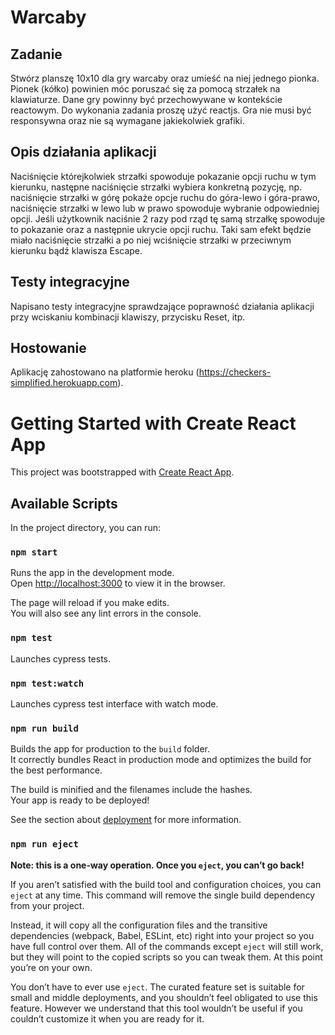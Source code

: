 # Warcaby

## Zadanie

Stwórz planszę 10x10 dla gry warcaby oraz umieść na niej jednego
pionka. Pionek (kółko) powinien móc poruszać się za pomocą strzałek na klawiaturze. Dane gry powinny być przechowywane w kontekście reactowym.
Do wykonania zadania proszę użyć reactjs. Gra nie musi być responsywna oraz nie są wymagane jakiekolwiek grafiki.

## Opis działania aplikacji

Naciśnięcie którejkolwiek strzałki spowoduje pokazanie opcji ruchu w tym kierunku, następne naciśnięcie strzałki wybiera konkretną pozycję, np. naciśnięcie strzałki w górę pokaże opcje ruchu do góra-lewo i góra-prawo, naciśnięcie strzałki w lewo lub w prawo spowoduje wybranie odpowiedniej opcji.
Jeśli użytkownik naciśnie 2 razy pod rząd tę samą strzałkę spowoduje to pokazanie oraz a następnie ukrycie opcji ruchu. Taki sam efekt będzie miało naciśnięcie strzałki a po niej wciśnięcie strzałki w przeciwnym kierunku bądź klawisza Escape.

## Testy integracyjne

Napisano testy integracyjne sprawdzające poprawność działania aplikacji przy wciskaniu kombinacji klawiszy, przycisku Reset, itp.

## Hostowanie

Aplikację zahostowano na platformie heroku (https://checkers-simplified.herokuapp.com).

# Getting Started with Create React App

This project was bootstrapped with [Create React App](https://github.com/facebook/create-react-app).

## Available Scripts

In the project directory, you can run:

### `npm start`

Runs the app in the development mode.\
Open [http://localhost:3000](http://localhost:3000) to view it in the browser.

The page will reload if you make edits.\
You will also see any lint errors in the console.

### `npm test`

Launches cypress tests.

### `npm test:watch`

Launches cypress test interface with watch mode.

### `npm run build`

Builds the app for production to the `build` folder.\
It correctly bundles React in production mode and optimizes the build for the best performance.

The build is minified and the filenames include the hashes.\
Your app is ready to be deployed!

See the section about [deployment](https://facebook.github.io/create-react-app/docs/deployment) for more information.

### `npm run eject`

**Note: this is a one-way operation. Once you `eject`, you can’t go back!**

If you aren’t satisfied with the build tool and configuration choices, you can `eject` at any time. This command will remove the single build dependency from your project.

Instead, it will copy all the configuration files and the transitive dependencies (webpack, Babel, ESLint, etc) right into your project so you have full control over them. All of the commands except `eject` will still work, but they will point to the copied scripts so you can tweak them. At this point you’re on your own.

You don’t have to ever use `eject`. The curated feature set is suitable for small and middle deployments, and you shouldn’t feel obligated to use this feature. However we understand that this tool wouldn’t be useful if you couldn’t customize it when you are ready for it.
